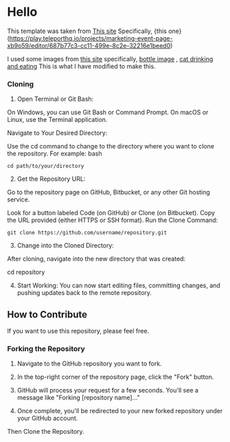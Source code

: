 # Hello

This template was taken from [This site](https://play.teleporthq.io) Specifically, {this one}(https://play.teleporthq.io/projects/marketing-event-page-xb9o59/editor/687b77c3-cc11-499e-8c2e-32216e1beed0)

I used some images from [this site](https://www.freepik.com)
specifically, [bottle image](https://www.freepik.com/premium-photo/bottle-with-cola-white-background_15762923.htm#fromView=search&page=1&position=25&uuid=206ff270-5123-4597-b3cf-3186f6d2a513) , [cat drinking and eating](https://www.freepik.com/free-vector/healthy-food-stickers-collection-with-tomomi-cat_41165336.htm#fromView=search&page=1&position=16&uuid=03d778ad-6863-4cc1-b233-2e48fea3b9af)
This is what I have modified to make this.

### Cloning

1. Open Terminal or Git Bash:

On Windows, you can use Git Bash or Command Prompt. On macOS or Linux, use the Terminal application.

Navigate to Your Desired Directory:

Use the cd command to change to the directory where you want to clone the repository. For example:
bash

```
cd path/to/your/directory
```

2. Get the Repository URL:

Go to the repository page on GitHub, Bitbucket, or any other Git hosting service.

Look for a button labeled Code (on GitHub) or Clone (on Bitbucket). Copy the URL provided (either HTTPS or SSH format).
Run the Clone Command:

```
git clone https://github.com/username/repository.git
```

3. Change into the Cloned Directory:

After cloning, navigate into the new directory that was created:

cd repository

4. Start Working:
   You can now start editing files, committing changes, and pushing updates back to the remote repository.

## How to Contribute

If you want to use this repository, please feel free.

### Forking the Repository

1. Navigate to the GitHub repository you want to fork.

2. In the top-right corner of the repository page, click the "Fork" button.

3. GitHub will process your request for a few seconds. You'll see a message like "Forking [repository name]..."

4. Once complete, you'll be redirected to your new forked repository under your GitHub account.

Then Clone the Repository.
